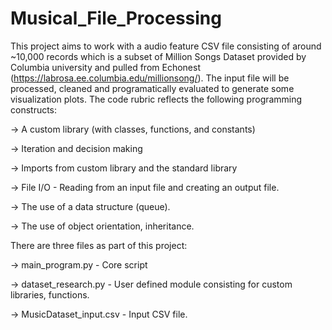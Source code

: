 # Musical_File_Processing

This project aims to work with a audio feature CSV file consisting of around ~10,000 records which is a subset of Million Songs Dataset provided by Columbia university and pulled from Echonest (https://labrosa.ee.columbia.edu/millionsong/). The input file will be processed, cleaned and programatically evaluated to generate some visualization plots. The code rubric reflects the following programming constructs:

-> A custom library (with classes, functions, and constants)

-> Iteration and decision making

-> Imports from custom library and the standard library

-> File I/O - Reading from an input file and creating an output file.

-> The use of a data structure (queue).

-> The use of object orientation, inheritance. 

There are three files as part of this project:

-> main_program.py - Core script

-> dataset_research.py - User defined module consisting for custom libraries, functions.

-> MusicDataset_input.csv - Input CSV file.
